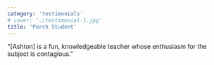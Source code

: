 ```yaml
---
category: 'testimonials'
# cover: './testimonial-1.jpg'
title: 'Porch Student'
---
```


"[Ashton] is a fun, knowledgeable teacher whose enthusiasm for the subject is contagious."
